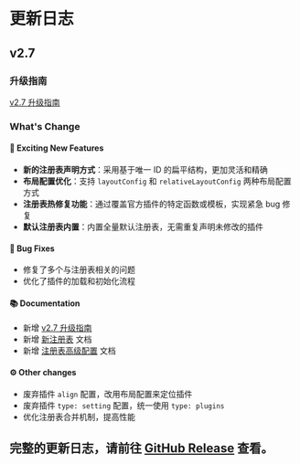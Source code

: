 # 更新日志

## v2.7

### 升级指南

[v2.7 升级指南](./v2.7-upgrade-guide.md)

### What's Change

#### 🎉 Exciting New Features

- **新的注册表声明方式**：采用基于唯一 ID 的扁平结构，更加灵活和精确
- **布局配置优化**：支持 `layoutConfig` 和 `relativeLayoutConfig` 两种布局配置方式
- **注册表热修复功能**：通过覆盖官方插件的特定函数或模板，实现紧急 bug 修复
- **默认注册表内置**：内置全量默认注册表，无需重复声明未修改的插件

#### 🐛 Bug Fixes

- 修复了多个与注册表相关的问题
- 优化了插件的加载和初始化流程

#### 📚 Documentation

- 新增 [v2.7 升级指南](./v2.7-upgrade-guide.md)
- 新增 [新注册表](../extension-capabilities-overview/new-registry.md) 文档
- 新增 [注册表高级配置](../extension-capabilities-overview/new-registry-advanced.md) 文档

#### ⚙️ Other changes

- 废弃插件 `align` 配置，改用布局配置来定位插件
- 废弃插件 `type: setting` 配置，统一使用 `type: plugins`
- 优化注册表合并机制，提高性能

## 完整的更新日志，请前往 [GitHub Release](https://github.com/opentiny/tiny-engine/releases) 查看。
